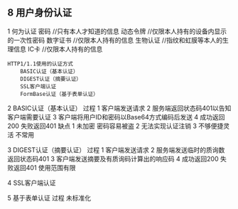 ## 8 用户身份认证
1 何为认证
	密码 //只有本人才知道的信息
	动态令牌 //仅限本人持有的设备内显示的一次性密码
	数字证书 //仅限本人持有的信息
	生物认证 //指纹和虹膜等本人的生理信息
	IC卡 //仅限本人持有的信息

	HTTP1/1.1使用的认证方式
		BASIC认证（基本认证）
		DIGEST认证（摘要认证）
		SSL客户端认证
		FormBase认证（基于表单认证）

2 BASIC认证（基本认证）
过程
	1 客户端发送请求
	2 服务端返回状态码401以告知客户端需要认证
	3 客户端将用户ID和密码以Base64方式编码后发送
	4 成功返回200 失败返回401
缺点
	1 未加密 密码容易被盗
	2 无法实现认证注销
	3 不够便捷灵活 不常用
	
3 DIGEST认证（摘要认证）
过程
	1 客户端发送请求
	2 服务端发送临时的质询数 返回状态码401
	3 客户端发送摘要及有质询码计算出的响应码
	4 成功返回200 失败返回401
使用范围有限

4 SSL客户端认证

5 基于表单认证
过程
未标准化
	